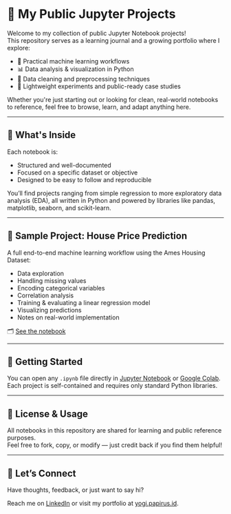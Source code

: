 # 📘 My Public Jupyter Projects

Welcome to my collection of public Jupyter Notebook projects!  
This repository serves as a learning journal and a growing portfolio where I explore:

- 🤖 Practical machine learning workflows
- 📊 Data analysis & visualization in Python
- 🧹 Data cleaning and preprocessing techniques
- 🧪 Lightweight experiments and public-ready case studies

Whether you're just starting out or looking for clean, real-world notebooks to reference, feel free to browse, learn, and adapt anything here.

---

## 🧠 What's Inside

Each notebook is:
- Structured and well-documented
- Focused on a specific dataset or objective
- Designed to be easy to follow and reproducible

You’ll find projects ranging from simple regression to more exploratory data analysis (EDA), all written in Python and powered by libraries like pandas, matplotlib, seaborn, and scikit-learn.

---

## 🚀 Sample Project: House Price Prediction

A full end-to-end machine learning workflow using the Ames Housing Dataset:
- Data exploration
- Handling missing values
- Encoding categorical variables
- Correlation analysis
- Training & evaluating a linear regression model
- Visualizing predictions
- Notes on real-world implementation

🗂️ [See the notebook](./ames-house-price-prediction.ipynb)

---

## 🔧 Getting Started

You can open any `.ipynb` file directly in [Jupyter Notebook](https://jupyter.org/) or [Google Colab](https://colab.research.google.com/).  
Each project is self-contained and requires only standard Python libraries.

---

## 🤝 License & Usage

All notebooks in this repository are shared for learning and public reference purposes.  
Feel free to fork, copy, or modify — just credit back if you find them helpful!

---

## 👋 Let’s Connect

Have thoughts, feedback, or just want to say hi?

Reach me on [LinkedIn](https://www.linkedin.com/in/maulanayogi/) or visit my portfolio at [yogi.papirus.id](https://yogi.papirus.id/).
